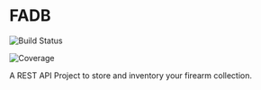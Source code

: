 # FADB

![Build Status](https://bweaver.visualstudio.com/_apis/public/build/definitions/de56f060-d798-43da-b278-7fec1fa899be/9/badge)

![Coverage](https://weaverb.github.io/fadb/badge_combined.svg)

A REST API Project to store and inventory your firearm collection.